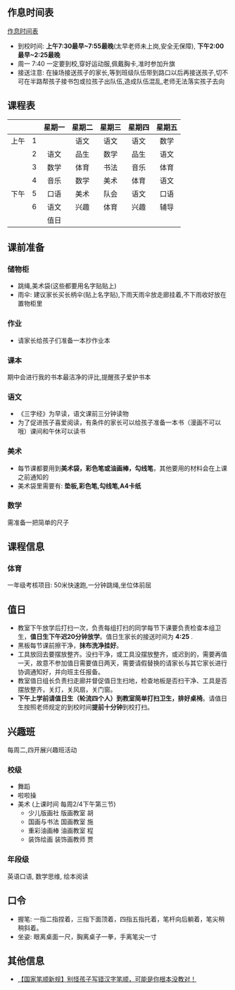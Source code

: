 
## 作息时间表
[作息时间表](_shijianbiao.md)

* 到校时间: **上午7:30最早~7:55最晚**(太早老师未上岗,安全无保障), **下午2:00最早~2:25最晚**
* 周一  7:40 一定要到校,穿好运动服,佩戴胸卡,准时参加升旗
* 接送注意: 在操场接送孩子的家长,等到班级队伍带到路口以后再接送孩子,切不可在半路帮孩子接书包或拉孩子出队伍,造成队伍混乱,老师无法落实孩子去向

## 课程表

|  |  | 星期一 | 星期二 | 星期三 | 星期四 | 星期五 |
|:-:|:-:|:-:|:-:|:-:|:-:|:-:|
| 上午 | 1 |  | 语文 | 语文 | 语文 | 数学 |
|  | 2 | 语文 | 品生 | 数学 | 品生 | 语文 |
|  | 3 | 数学 | 体育 | 书法 | 音乐 | 体育 |
|  | 4 | 音乐 | 数学 | 美术 | 体育 | 语文 |
| 下午 | 5 | 口语 | 美术 | 队会 | 语文 | 口语 |
|  | 6 | 语文 | 兴趣 | 体育 | 兴趣 | 辅导 |
|  |  | 值日 |  |  |  |  |  |

## 课前准备
### 储物柜
* 跳绳,美术袋(这些都要用名字贴贴上)
* 雨伞: 建议家长买长柄伞(贴上名字贴),下雨天雨伞放走廊挂着,不下雨收好放在置物柜里

### 作业
* 请家长给孩子们准备一本抄作业本

### 课本
期中会进行我的书本最洁净的评比,提醒孩子爱护书本
### 语文
* 《三字经》为早读，语文课前三分钟读物
* 为了促进孩子喜爱阅读，有条件的家长可以给孩子准备一本书（漫画不可以哦）课间和午休可以读书

### 美术
* 每节课都要用到**美术袋，彩色笔或油画棒，勾线笔**，其他要用的材料会在上课之前通知的
* 美术袋里需要有: **垫板,彩色笔,勾线笔,A4卡纸**

### 数学
需准备一把简单的尺子

## 课程信息
### 体育
一年级考核项目: 50米快速跑,一分钟跳绳,坐位体前屈

## 值日
* 教室下午放学后打扫一次，负责每组打扫的同学每节下课要负责检查本组卫生，**值日生下午迟20分钟放学**。值日生家长的接送时间为 **4:25** .
* 黑板每节课前擦干净，**抹布洗净挂好**。
* 工具放回去要摆放整齐。没扫干净，或工具没摆放整齐，或迟到的，需要再值一天，故意不参加值日需要值日两天，需要请假替换的请家长与其它家长进行协调通知好，并向班主任报备。
* 教室值日组长负责扫走廊并督促值日生扫地，检查地板是否扫干净、工具是否摆放整齐，关灯，关风扇，关门窗。
* **下午上学前请值日生（轮流四个人）到教室简单打扫卫生，排好桌椅**。请值日生按照老师规定的到校时间**提前十分钟**到校打扫。

## 兴趣班
每周二,四开展兴趣班活动
### 校级
* 舞蹈
* 啦啦操
* 美术 (上课时间 每周2/4下午第三节)
	* 少儿版画社  版画教室 胡
	* 国画与书法 国画教室 施
	* 重彩油画棒 油画教室 程
	* 装饰绘画 装饰画教师 贾

### 年段级
英语口语, 数学思维, 绘本阅读

## 口令
* 握笔: 一指二指捏着，三指下面顶着，四指五指托着，笔杆向后躺着，笔尖稍稍斜着。
* 坐姿: 眼离桌面一尺，胸离桌子一拳，手离笔尖一寸

## 其他信息
* [【国家笔顺新规】别怪孩子写错汉字笔顺，可能是你根本没教对！](http://mp.weixin.qq.com/s?__biz=MjM5Njk0MTU0Mw==&mid=2653563700&idx=3&sn=78923bba6e437047c944d25d682d14d7&scene=2&srcid=0909LgjsfrQRAT3zqWtHeaRx&from=timeline&isappinstalled=0#wechat_redirect)